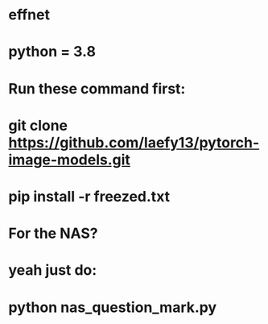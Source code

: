 # effnet
# python = 3.8
# Run these command first:
# git clone https://github.com/laefy13/pytorch-image-models.git
# pip install -r freezed.txt

# For the NAS? 
# yeah just do:
# python nas_question_mark.py
